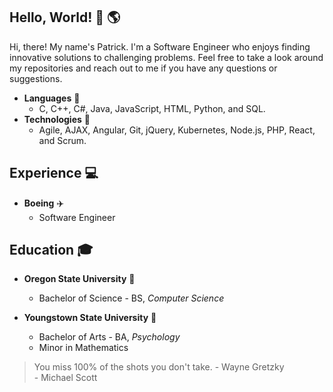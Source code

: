 ## Hello, World! :wave: :earth_americas:
Hi, there! My name's Patrick. I'm a Software Engineer who enjoys finding innovative solutions to challenging problems. Feel free to take a look around my repositories and reach out to me if you have any questions or suggestions.

* **Languages** :snake:
  * C, C++, C#, Java, JavaScript, HTML, Python, and SQL.
* **Technologies** :floppy_disk:
  * Agile, AJAX, Angular, Git, jQuery, Kubernetes, Node.js, PHP, React, and Scrum.

## Experience :computer:
* **Boeing** :airplane:
    * Software Engineer

## Education :mortar_board:
* **Oregon State University** :school:
    * Bachelor of Science - BS, *Computer Science*

* **Youngstown State University** :penguin:
    * Bachelor of Arts - BA, *Psychology*
    * Minor in Mathematics
    

> You miss 100% of the shots you don't take. - Wayne Gretzky</br>- Michael Scott

